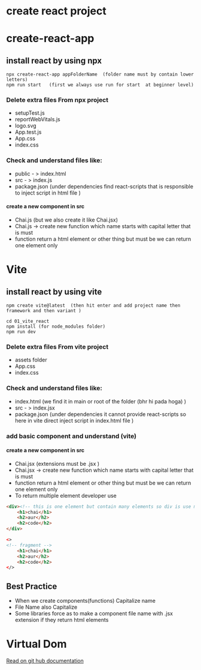 # create react project 
# create-react-app

## install react by using npx 

``` terminal
npx create-react-app appFolderName  (folder name must by contain lower letters)
npm run start   (first we always use run for start  at beginner level)

``` 
### Delete extra files From npx project
- setupTest.js
- reportWebVitals.js
- logo.svg
- App.test.js
- App.css
- index.css

### Check and understand files like:
- public - > index.html
- src    - > index.js
- package.json  (under dependencies find react-scripts that is responsible to inject script in html file )

#### create a new component in src
- Chai.js (but we also create it like Chai.jsx)
- Chai.js -> create new function which name starts with capital letter that is must 
-  function return a html element or other thing but must be we can return one element only

#
#
# Vite
## install react by using vite 

``` terminal
npm create vite@latest  (then hit enter and add project name then framework and then variant )

cd 01_vite_react
npm install (for node_modules folder)
npm run dev

```
### Delete extra files From vite project
- assets folder
- App.css
- index.css


### Check and understand files like:
- index.html (we find it in main or root of the folder (bhr hi pada hoga) )
- src    - > index.jsx
- package.json  (under dependencies it cannot provide  react-scripts so here in vite direct  inject script in index.html file  )


### add basic component and understand (vite)

#### create a new component in src
- Chai.jsx (extensions must be .jsx )
- Chai.jsx -> create new function which name starts with capital letter that is must 
-  function return a html element or other thing but must be we can return one element only
- To return multiple element developer use 
``` html
<div><!-- this is one element but contain many elements so div is use multiple time so react dev use new approach called fragment <></>-->
    <h1>chai</h1>
    <h2>aur</h2>
    <h2>code</h2>
</div>

<>
<!-- fragment -->
    <h1>chai</h1>
    <h2>aur</h2>
    <h2>code</h2>
</>
```


## Best Practice
- When we create components(functions) Capitalize name
- File Name also Capitalize
- Some libraries force as to make a component file  name with .jsx extension if they return html elements

# Virtual Dom
[Read on git hub documentation](https://github.com/acdlite/react-fiber-architecture)